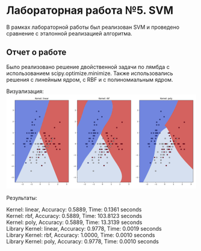 
# Лабораторная работа №5. SVM

В рамках лабораторной работы был реализован SVM и проведено сравнение с эталонной реализацией алгоритма.

## Отчет о работе

Было реализовано решение двойственной задачи по лямбда с использованием scipy.optimize.minimize. Также использовались решения с линейным ядром, с RBF и с полиномиальным ядром.

Визуализация:  
![vis](./img/vis.png)

Результаты:  

Kernel: linear, Accuracy: 0.5889, Time: 0.1361 seconds  
Kernel: rbf, Accuracy: 0.5889, Time: 103.8123 seconds  
Kernel: poly, Accuracy: 0.5889, Time: 13.3139 seconds  
Library Kernel: linear, Accuracy: 0.9778, Time: 0.0019 seconds  
Library Kernel: rbf, Accuracy: 1.0000, Time: 0.0010 seconds  
Library Kernel: poly, Accuracy: 0.9778, Time: 0.0010 seconds  